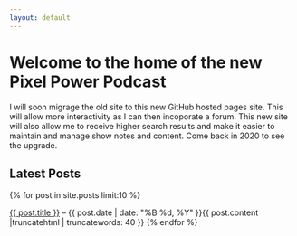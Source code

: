 ```yaml
---
layout: default
---
```


# Welcome to the home of the new Pixel Power Podcast

I will soon migrage the old site to this new GitHub hosted pages site. This will allow more interactivity as I can then incoporate a forum. This new site will also allow me to receive higher search results and make it easier to maintain and manage show notes and content. Come back in 2020 to see the upgrade.

## Latest Posts
{% for post in site.posts limit:10 %}
<li style='list-style-type: none;'>
<a href="{{ post.url }}">{{ post.title }}</a></h2> – {{ post.date | date: "%B %d, %Y" }}{{ post.content |truncatehtml | truncatewords: 40 }}
{% endfor %}
</li>